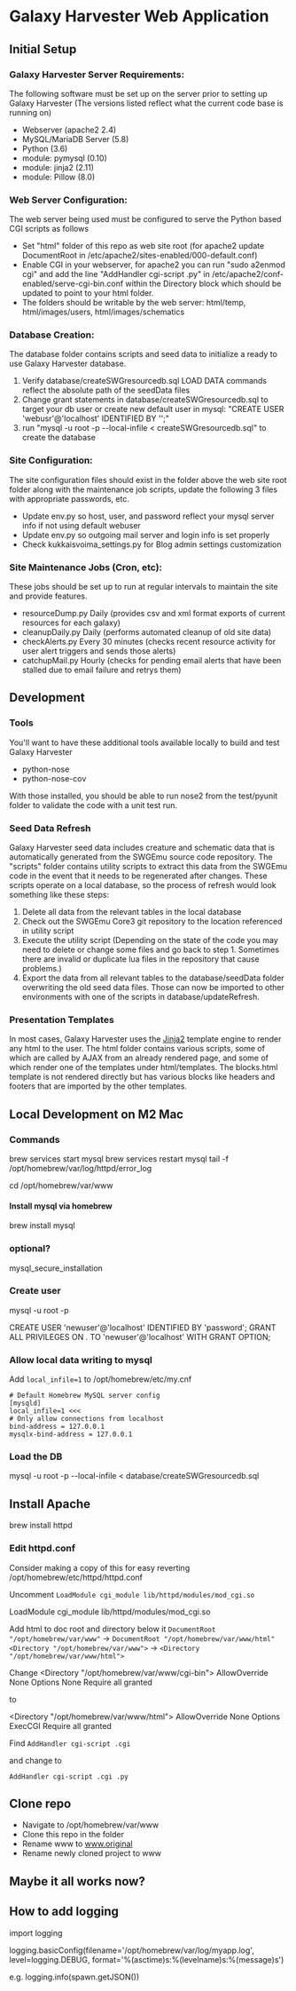 # Galaxy Harvester Web Application

## Initial Setup

### Galaxy Harvester Server Requirements:
The following software must be set up on the server prior to setting up Galaxy Harvester (The versions listed reflect what the current code base is running on)

* Webserver (apache2 2.4)
* MySQL/MariaDB Server (5.8)
* Python (3.6)
 * module: pymysql (0.10)
 * module: jinja2 (2.11)
 * module: Pillow (8.0)

### Web Server Configuration:
The web server being used must be configured to serve the Python based CGI scripts as follows

* Set "html" folder of this repo as web site root (for apache2 update DocumentRoot in /etc/apache2/sites-enabled/000-default.conf)
* Enable CGI in your webserver, for apache2 you can run "sudo a2enmod cgi" and add the line "AddHandler cgi-script .py" in /etc/apache2/conf-enabled/serve-cgi-bin.conf within the Directory block which should be updated to point to your html folder.
* The folders should be writable by the web server: html/temp, html/images/users, html/images/schematics


### Database Creation:
The database folder contains scripts and seed data to initialize a ready to use Galaxy Harvester database.

1. Verify database/createSWGresourcedb.sql LOAD DATA commands reflect the absolute path of the seedData files
2. Change grant statements in database/createSWGresourcedb.sql to target your db user or create new default user in mysql: "CREATE USER 'webusr'@'localhost' IDENTIFIED BY '';"
2. run "mysql -u root -p --local-infile < createSWGresourcedb.sql" to create the database

### Site Configuration:
The site configuration files should exist in the folder above the web site root folder along with the maintenance job scripts, update the following 3 files with appropriate passwords, etc.

* Update env.py so host, user, and password reflect your mysql server info if not using default webuser
* Update env.py so outgoing mail server and login info is set properly
* Check kukkaisvoima_settings.py for Blog admin settings customization


### Site Maintenance Jobs (Cron, etc):
These jobs should be set up to run at regular intervals to maintain the site and provide features.

* resourceDump.py Daily (provides csv and xml format exports of current resources for each galaxy)
* cleanupDaily.py Daily (performs automated cleanup of old site data)
* checkAlerts.py Every 30 minutes (checks recent resource activity for user alert triggers and sends those alerts)
* catchupMail.py Hourly (checks for pending email alerts that have been stalled due to email failure and retrys them)

## Development

### Tools
You'll want to have these additional tools available locally to build and test Galaxy Harvester

* python-nose
* python-nose-cov

With those installed, you should be able to run nose2 from the test/pyunit folder to validate the code with a unit test run.

### Seed Data Refresh
Galaxy Harvester seed data includes creature and schematic data that is automatically generated from the SWGEmu source code repository.  The "scripts" folder contains utility scripts to extract this data from the SWGEmu code in the event that it needs to be regenerated after changes.  These scripts operate on a local database, so the process of refresh would look something like these steps:

1. Delete all data from the relevant tables in the local database
2. Check out the SWGEmu Core3 git repository to the location referenced in utility script
3. Execute the utility script (Depending on the state of the code you may need to delete or change some files and go back to step 1.  Sometimes there are invalid or duplicate lua files in the repository that cause problems.)
4. Export the data from all relevant tables to the database/seedData folder overwriting the old seed data files.  Those can now be imported to other environments with one of the scripts in database/updateRefresh.

### Presentation Templates
In most cases, Galaxy Harvester uses the [Jinja2](http://jinja.pocoo.org/) template engine to render any html to the user.  The html folder contains various scripts, some of which are called by AJAX from an already rendered page, and some of which render one of the templates under html/templates.  The blocks.html template is not rendered directly but has various blocks like headers and footers that are imported by the other templates.

## Local Development on M2 Mac

### Commands
brew services start mysql
brew services restart mysql
tail -f /opt/homebrew/var/log/httpd/error_log

cd /opt/homebrew/var/www

#### Install mysql via homebrew
brew install mysql

### optional? 
mysql_secure_installation

### Create user
mysql -u root -p

CREATE USER 'newuser'@'localhost' IDENTIFIED BY 'password';
GRANT ALL PRIVILEGES ON *.* TO 'newuser'@'localhost' WITH GRANT OPTION;

### Allow local data writing to mysql
Add `local_infile=1` to /opt/homebrew/etc/my.cnf

```
# Default Homebrew MySQL server config
[mysqld]
local_infile=1 <<<
# Only allow connections from localhost
bind-address = 127.0.0.1
mysqlx-bind-address = 127.0.0.1
```

### Load the DB
mysql -u root -p --local-infile < database/createSWGresourcedb.sql

## Install Apache

brew install httpd

### Edit httpd.conf

Consider making a copy of this for easy reverting
/opt/homebrew/etc/httpd/httpd.conf

Uncomment `LoadModule cgi_module lib/httpd/modules/mod_cgi.so`

<IfModule mpm_prefork_module>
	LoadModule cgi_module lib/httpd/modules/mod_cgi.so
</IfModule>

Add html to doc root and directory below it
`DocumentRoot "/opt/homebrew/var/www"` -> `DocumentRoot "/opt/homebrew/var/www/html"`
`<Directory "/opt/homebrew/var/www">` -> `<Directory "/opt/homebrew/var/www/html">`

Change 
<Directory "/opt/homebrew/var/www/cgi-bin">
    AllowOverride None
    Options None
    Require all granted
</Directory>

to

<Directory "/opt/homebrew/var/www/html">
    AllowOverride None
    Options ExecCGI
    Require all granted
</Directory>

Find
`AddHandler cgi-script .cgi`

and change to

`AddHandler cgi-script .cgi .py`

## Clone repo

- Navigate to /opt/homebrew/var/www
- Clone this repo in the folder
- Rename www to www.original
- Rename newly cloned project to www

## Maybe it all works now?

## How to add logging

import logging

logging.basicConfig(filename='/opt/homebrew/var/log/myapp.log', level=logging.DEBUG, format='%(asctime)s:%(levelname)s:%(message)s')

e.g. logging.info(spawn.getJSON())
